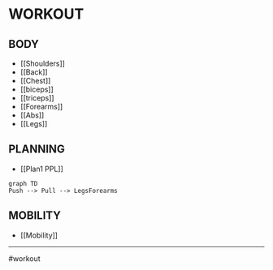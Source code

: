 # WORKOUT
## BODY
- [[Shoulders]]
- [[Back]]
- [[Chest]]
- [[biceps]]
- [[triceps]]
- [[Forearms]]
- [[Abs]]
- [[Legs]]





## PLANNING
- [[Plan1 PPL]]
```mermaid
graph TD
Push --> Pull --> LegsForearms
```
## MOBILITY
- [[Mobility]]

- - - 
#workout 

